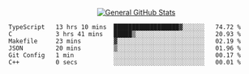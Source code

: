 <p align="center">
  <a href="https://github.com/AndyDevv">
    <img src="https://github-readme-stats.vercel.app/api?username=AndyDevv&custom_title=General%20GitHub%20Stats&theme=aura_dark" alt="General GitHub Stats">
  </a>
</p>

<!--START_SECTION:waka-->

```text
TypeScript   13 hrs 10 mins  ██████████████████▓░░░░░░   74.72 %
C            3 hrs 41 mins   █████▒░░░░░░░░░░░░░░░░░░░   20.93 %
Makefile     23 mins         ▓░░░░░░░░░░░░░░░░░░░░░░░░   02.19 %
JSON         20 mins         ▒░░░░░░░░░░░░░░░░░░░░░░░░   01.96 %
Git Config   1 min           ░░░░░░░░░░░░░░░░░░░░░░░░░   00.17 %
C++          0 secs          ░░░░░░░░░░░░░░░░░░░░░░░░░   00.01 %
```

<!--END_SECTION:waka-->
